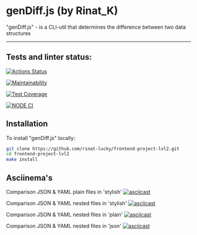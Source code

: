 # genDiff.js (by Rinat_K)

"genDiff.js" - is a CLI-util that determines the difference between two data structures

----

## Tests and linter status:
[![Actions Status](https://github.com/rinat-lucky/frontend-project-lvl2/workflows/hexlet-check/badge.svg)](https://github.com/rinat-lucky/frontend-project-lvl2/actions)

[![Maintainability](https://api.codeclimate.com/v1/badges/323700e9c1e0f5b11fdb/maintainability)](https://codeclimate.com/github/rinat-lucky/frontend-project-lvl2/maintainability)

[![Test Coverage](https://api.codeclimate.com/v1/badges/323700e9c1e0f5b11fdb/test_coverage)](https://codeclimate.com/github/rinat-lucky/frontend-project-lvl2/test_coverage)

[![NODE CI](https://github.com/rinat-lucky/frontend-project-lvl2/workflows/Node%20CI/badge.svg)](https://github.com/rinat-lucky/frontend-project-lvl2/actions)

## Installation

To install "genDiff.js" locally:

```sh
git clone https://github.com/rinat-lucky/frontend-project-lvl2.git
cd frontend-project-lvl2
make install
```

## Asciinema's

Comparison JSON & YAML plain files in 'stylish'
[![asciicast](https://asciinema.org/a/GL1Vch3iSNQCSd46cTyQAedTi.png)](https://asciinema.org/a/GL1Vch3iSNQCSd46cTyQAedTi)

Comparison JSON & YAML nested files in 'stylish'
[![asciicast](https://asciinema.org/a/0RPiGuJc3Q0GD21XWRo0LMu7C.png)](https://asciinema.org/a/0RPiGuJc3Q0GD21XWRo0LMu7C)

Comparison JSON & YAML nested files in 'plain'
[![asciicast](https://asciinema.org/a/yAOQNJQW4nkBqwNxwaA7Pkf3t.png)](https://asciinema.org/a/yAOQNJQW4nkBqwNxwaA7Pkf3t)

Comparison JSON & YAML nested files in 'json'
[![asciicast](https://asciinema.org/a/Xw0mqF66hUZicSty5GRGswwlQ.png)](https://asciinema.org/a/Xw0mqF66hUZicSty5GRGswwlQ)

<!-- gendiff __fixtures__/file1.json __fixtures__/file2.json -->